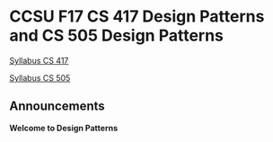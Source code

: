 # CCSU F17 CS 417 Design Patterns and CS 505 Design Patterns
[Syllabus CS 417](https://github.com/CCSU-CS417F17/CS417F17CourseInfo/blob/master/Syllabus-417.md)

[Syllabus CS 505](https://github.com/CCSU-CS417F17/CS417F17CourseInfo/blob/master/Syllabus-505.md)
## Announcements
**Welcome to Design Patterns**
